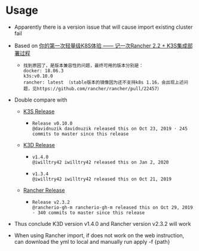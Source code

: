 # Usage

* Apparently there is a version issue that will cause import existing cluster fail

* Based on [你的第一次轻量级K8S体验 —— 记一次Rancher 2.2 + K3S集成部署过程](https://blog.ilemonrain.com/docker/rancher-with-k3s.html)
    * ```
      找到原因了，是版本兼容性的问题，最终可用的版本分别是：
      docker: 18.06.3
      k3s:v0.10.0
      rancher: latest （stable版本的镜像因为还不支持k8s 1.16，会出现上述问题，见https://github.com/rancher/rancher/pull/22457）
      ```

* Double compare with 
    * [K3S Release](https://github.com/rancher/k3s/releases)
        * ```
          Release v0.10.0
          @davidnuzik davidnuzik released this on Oct 23, 2019 · 245 commits to master since this release
          ```
    * [K3D Release](https://github.com/rancher/k3d/releases)
        * ```
          v1.4.0
          @iwilltry42 iwilltry42 released this on Jan 2, 2020
          ```
        * ```
          v1.3.4
          @iwilltry42 iwilltry42 released this on Oct 21, 2019
          ```
    * [Rancher Release](https://github.com/rancher/rancher/releases)
        * ```
          Release v2.3.2
          @rancherio-gh-m rancherio-gh-m released this on Oct 29, 2019 · 340 commits to master since this release
          ```

* Thus conclude K3D version v1.4.0 and Rancher version v2.3.2 will work

* When using Rancher import, if does not work on the web instruction, can download the yml to local and manually run apply -f {path}
